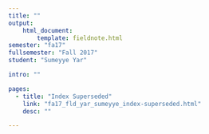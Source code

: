 ```yaml
---
title: ""
output:
    html_document:
        template: fieldnote.html
semester: "fa17"
fullsemester: "Fall 2017"
student: "Sumeyye Yar"

intro: ""

pages:
  - title: "Index Superseded"
    link: "fa17_fld_yar_sumeyye_index-superseded.html"
    desc: ""

---
```

